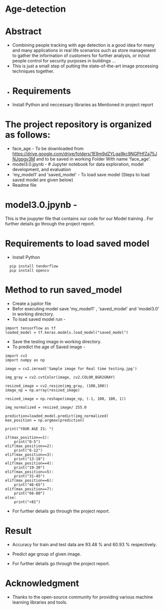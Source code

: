 # Age-detection


# Abstract
- Combining people tracking with age detection is a good idea for many and many applications in real life scenarios such as store management to gather the information of customers for further analysis, or in/out people control for security purposes in buildings ...
- This is just a small step of putting the state-of-the-art image processing techniques together.
- # Requirements
- Install Python and neccessary libraries as Mentioned in project report 
# The project repository is organized as follows:
- face_age - To be downloaded from https://drive.google.com/drive/folders/1E9m9dZYLga9kc9NGPHfZa75JNJgpgv3M
  and to be saved in working Folder With name 'face_age'. 
- model3.0.jpynb - # Jupyter notebook for data exploration, model development, and 
evaluation
- 'my_model1' and 'saved_model' - To load save model (Steps to load saved model are given below)
- Readme file
# model3.0.jpynb -
 This is the joupyter file that contains our code for our Model training .
 For further details go through the project report.

# Requirements to load saved model
- Install Python
```
  pip install tendorflow
  pip install opencv
```
# Method to run saved_model
- Create a jupitor file 
- Befor executing model save 'my_model1' , 'saved_model' and 'model3.0' in working directory.
- To load saved model run -
```
import tensorflow as tf
loaded_model = tf.keras.models.load_model("saved_model")
```
- Save the testing image in working directory. 
- To predict the age of Saved image -
```
import cv2
import numpy as np

image = cv2.imread('Sample image for Real time testing.jpg') 

img_gray = cv2.cvtColor(image, cv2.COLOR_BGR2GRAY)

resized_image = cv2.resize(img_gray, (100,100))
image_np = np.array(resized_image)

resized_image = np.reshape(image_np, (-1, 100, 100, 1))

img_normalized = resized_image/ 255.0

prediction=loaded_model.predict(img_normalized)
max_position = np.argmax(prediction)

print("YOUR AGE IS: ")

if(max_position==1):
    print("0-5")
elif(max_position==2):
    print("6-12")
elif(max_position==3):
    print("13-18")
elif(max_position==4):
    print("19-30")
elif(max_position==5):
    print("31-45")
elif(max_position==6):
    print("46-65")
elif(max_position==7):
    print("66-80")
else:
    print(">81")

```

- For further details go through the project report.




# Result
- Accuracy for train and test data are 93.48 % and 60.93 % respectively.
- Predict age group of given image.




- For further details go through the project report.
# Acknowledgment
- Thanks to the open-source community for providing various machine learning 
libraries and tools.